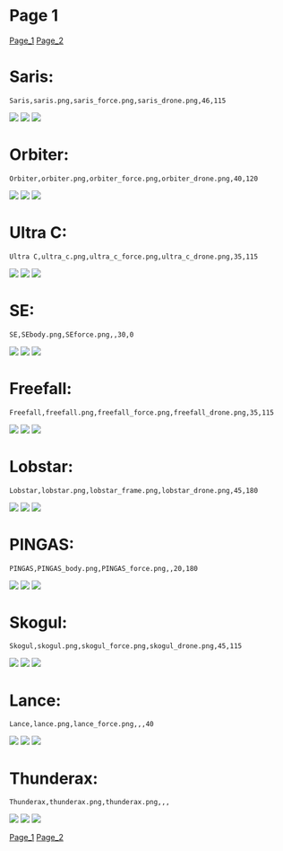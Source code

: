 # Page 1
[Page_1](./Page_1.md)
[Page_2](./Page_2.md)

# **Saris**: 

`Saris,saris.png,saris_force.png,saris_drone.png,46,115`

![](https://github.com/areon546/NovaDriftCustomSkinRepository/raw/main/custom_skins/saris.png)
![](https://github.com/areon546/NovaDriftCustomSkinRepository/raw/main/custom_skins/saris_force.png)
![](https://github.com/areon546/NovaDriftCustomSkinRepository/raw/main/custom_skins/saris_drone.png)


# **Orbiter**: 

`Orbiter,orbiter.png,orbiter_force.png,orbiter_drone.png,40,120`

![](https://github.com/areon546/NovaDriftCustomSkinRepository/raw/main/custom_skins/orbiter.png)
![](https://github.com/areon546/NovaDriftCustomSkinRepository/raw/main/custom_skins/orbiter_force.png)
![](https://github.com/areon546/NovaDriftCustomSkinRepository/raw/main/custom_skins/orbiter_drone.png)


# **Ultra C**: 

`Ultra C,ultra_c.png,ultra_c_force.png,ultra_c_drone.png,35,115`

![](https://github.com/areon546/NovaDriftCustomSkinRepository/raw/main/custom_skins/ultra_c.png)
![](https://github.com/areon546/NovaDriftCustomSkinRepository/raw/main/custom_skins/ultra_c_force.png)
![](https://github.com/areon546/NovaDriftCustomSkinRepository/raw/main/custom_skins/ultra_c_drone.png)


# **SE**: 

`SE,SEbody.png,SEforce.png,,30,0`

![](https://github.com/areon546/NovaDriftCustomSkinRepository/raw/main/custom_skins/SEbody.png)
![](https://github.com/areon546/NovaDriftCustomSkinRepository/raw/main/custom_skins/SEforce.png)
![](https://github.com/areon546/NovaDriftCustomSkinRepository/raw/main/custom_skins/)


# **Freefall**: 

`Freefall,freefall.png,freefall_force.png,freefall_drone.png,35,115`

![](https://github.com/areon546/NovaDriftCustomSkinRepository/raw/main/custom_skins/freefall.png)
![](https://github.com/areon546/NovaDriftCustomSkinRepository/raw/main/custom_skins/freefall_force.png)
![](https://github.com/areon546/NovaDriftCustomSkinRepository/raw/main/custom_skins/freefall_drone.png)


# **Lobstar**: 

`Lobstar,lobstar.png,lobstar_frame.png,lobstar_drone.png,45,180`

![](https://github.com/areon546/NovaDriftCustomSkinRepository/raw/main/custom_skins/lobstar.png)
![](https://github.com/areon546/NovaDriftCustomSkinRepository/raw/main/custom_skins/lobstar_frame.png)
![](https://github.com/areon546/NovaDriftCustomSkinRepository/raw/main/custom_skins/lobstar_drone.png)


# **PINGAS**: 

`PINGAS,PINGAS_body.png,PINGAS_force.png,,20,180`

![](https://github.com/areon546/NovaDriftCustomSkinRepository/raw/main/custom_skins/PINGAS_body.png)
![](https://github.com/areon546/NovaDriftCustomSkinRepository/raw/main/custom_skins/PINGAS_force.png)
![](https://github.com/areon546/NovaDriftCustomSkinRepository/raw/main/custom_skins/)


# **Skogul**: 

`Skogul,skogul.png,skogul_force.png,skogul_drone.png,45,115`

![](https://github.com/areon546/NovaDriftCustomSkinRepository/raw/main/custom_skins/skogul.png)
![](https://github.com/areon546/NovaDriftCustomSkinRepository/raw/main/custom_skins/skogul_force.png)
![](https://github.com/areon546/NovaDriftCustomSkinRepository/raw/main/custom_skins/skogul_drone.png)


# **Lance**: 

`Lance,lance.png,lance_force.png,,,40`

![](https://github.com/areon546/NovaDriftCustomSkinRepository/raw/main/custom_skins/lance.png)
![](https://github.com/areon546/NovaDriftCustomSkinRepository/raw/main/custom_skins/lance_force.png)
![](https://github.com/areon546/NovaDriftCustomSkinRepository/raw/main/custom_skins/)


# **Thunderax**: 

`Thunderax,thunderax.png,thunderax.png,,,`

![](https://github.com/areon546/NovaDriftCustomSkinRepository/raw/main/custom_skins/thunderax.png)
![](https://github.com/areon546/NovaDriftCustomSkinRepository/raw/main/custom_skins/thunderax.png)
![](https://github.com/areon546/NovaDriftCustomSkinRepository/raw/main/custom_skins/)

[Page_1](./Page_1.md)
[Page_2](./Page_2.md)

